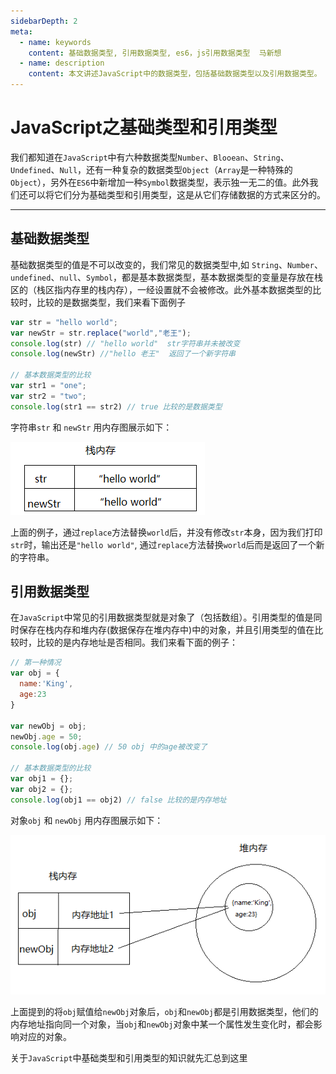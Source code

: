 ```yaml
---
sidebarDepth: 2
meta:
  - name: keywords
    content: 基础数据类型, 引用数据类型, es6，js引用数据类型  马新想
  - name: description
    content: 本文讲述JavaScript中的数据类型，包括基础数据类型以及引用数据类型。
---
```


# JavaScript之基础类型和引用类型


我们都知道在`JavaScript`中有六种数据类型`Number`、`Blooean`、`String`、`Undefined`、`Null`，还有一种复杂的数据类型`Object`（`Array`是一种特殊的`Object`），另外在`ES6`中新增加一种`Symbol`数据类型，表示独一无二的值。此外我们还可以将它们分为基础类型和引用类型，这是从它们存储数据的方式来区分的。

---

## 基础数据类型

基础数据类型的值是不可以改变的，我们常见的数据类型中,如 `String`、`Number`、`undefined`、`null`、`Symbol`，都是基本数据类型，基本数据类型的变量是存放在栈区的（栈区指内存里的栈内存），一经设置就不会被修改。此外基本数据类型的比较时，比较的是数据类型，我们来看下面例子

```js
var str = "hello world";
var newStr = str.replace("world","老王");
console.log(str) // "hello world"  str字符串并未被改变
console.log(newStr) //"hello 老王"  返回了一个新字符串

// 基本数据类型的比较
var str1 = "one";
var str2 = "two";
console.log(str1 == str2) // true 比较的是数据类型
```

字符串`str` 和 `newStr` 用内存图展示如下：

![基本数据类型](/img/this-1.png)


上面的例子，通过`replace`方法替换`world`后，并没有修改`str`本身，因为我们打印`str`时，输出还是`"hello world"`, 通过`replace`方法替换`world`后而是返回了一个新的字符串。



## 引用数据类型

在`JavaScript`中常见的引用数据类型就是对象了（包括数组）。引用类型的值是同时保存在栈内存和堆内存(数据保存在堆内存中)中的对象，并且引用类型的值在比较时，比较的是内存地址是否相同。我们来看下面的例子：

```js
// 第一种情况
var obj = {
  name:'King',
  age:23
}

var newObj = obj;
newObj.age = 50;
console.log(obj.age) // 50 obj 中的age被改变了

// 基本数据类型的比较
var obj1 = {};
var obj2 = {};
console.log(obj1 == obj2) // false 比较的是内存地址
```

对象`obj` 和 `newObj` 用内存图展示如下：

![引用数据类型](/img/this2.png)


上面提到的将`obj`赋值给`newObj`对象后，`obj`和`newObj`都是引用数据类型，他们的内存地址指向同一个对象，当`obj`和`newObj`对象中某一个属性发生变化时，都会影响对应的对象。


关于`JavaScript`中基础类型和引用类型的知识就先汇总到这里
